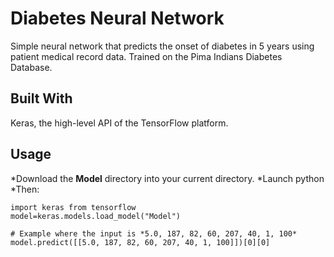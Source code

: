 # Diabetes Neural Network
 Simple neural network that predicts the onset of diabetes in 5 years using patient medical record data. Trained on the Pima Indians Diabetes Database.

 ## Built With
Keras, the high-level API of the TensorFlow platform.

 ## Usage
 *Download the **Model** directory into your current directory.
 *Launch python
 *Then:
 ```
import keras from tensorflow
model=keras.models.load_model("Model")

# Example where the input is *5.0, 187, 82, 60, 207, 40, 1, 100*
model.predict([[5.0, 187, 82, 60, 207, 40, 1, 100]])[0][0]
 ```
